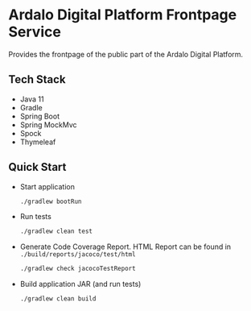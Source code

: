 # Ardalo Digital Platform Frontpage Service
Provides the frontpage of the public part of the Ardalo Digital Platform.

## Tech Stack

* Java 11
* Gradle
* Spring Boot
* Spring MockMvc
* Spock
* Thymeleaf

## Quick Start

* Start application
    ```bash
    ./gradlew bootRun
    ```
* Run tests
    ```bash
    ./gradlew clean test
    ```
* Generate Code Coverage Report. HTML Report can be found in `./build/reports/jacoco/test/html`
    ```bash
    ./gradlew check jacocoTestReport
    ```
* Build application JAR (and run tests)
    ```bash
    ./gradlew clean build
    ```
